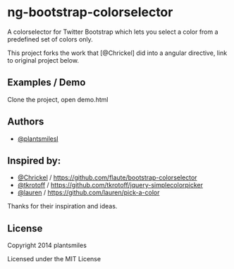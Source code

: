 ng-bootstrap-colorselector
=======================

A colorselector for Twitter Bootstrap which lets you select a color from a predefined set of colors only.

This project forks the work that [@Chrickel] did into a angular directive, link to original project below.

## Examples / Demo

Clone the project, open demo.html

## Authors

+ [@plantsmilesl](https://github.com/plantsmiles/)

## Inspired by:

+ [@Chrickel](https://github.com/flaute/) / https://github.com/flaute/bootstrap-colorselector
+ [@tkrotoff](https://github.com/tkrotoff/) / https://github.com/tkrotoff/jquery-simplecolorpicker
+ [@lauren](https://github.com/lauren/) / https://github.com/lauren/pick-a-color

Thanks for their inspiration and ideas.

## License

Copyright 2014 plantsmiles

Licensed under the MIT License
